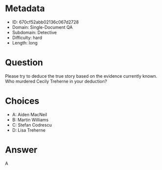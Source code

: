 # Metadata

- ID: 670cf52abb02136c067d2728
- Domain: Single-Document QA
- Subdomain: Detective
- Difficulty: hard
- Length: long

# Question

Please try to deduce the true story based on the evidence currently known. Who murdered Cecily Treherne in your deduction?

# Choices

- A: Aiden MacNeil
- B: Martin Williams
- C: Stefan Codrescu
- D: Lisa Treherne

# Answer

A
